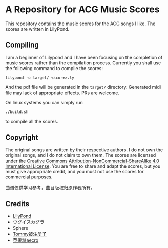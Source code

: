 # A Repository for ACG Music Scores

This repository contains the music scores for the ACG songs I like. The scores are written in LilyPond.

## Compiling

I am a beginner of Lilypond and I have been focusing on the completion of music scores rather than the compilation process. Currently you shall use the following command to compile the scores:

```lilypond -o target/ <score>.ly```

And the pdf file will be generated in the `target/` directory. Generated midi file may lack of appropriate effects. PRs are welcome.

On linux systems you can simply run

```./build.sh```

to compile all the scores.

## Copyright

The original songs are written by their respective authors. I do not own the original songs, and I do not claim to own them. The scores are licensed under the [Creative Commons Attribution-NonCommercial-ShareAlike 4.0 International License](https://creativecommons.org/licenses/by-nc-sa/4.0/). You are free to share and adapt the scores, but you must give appropriate credit, and you must not use the scores for commercial purposes.

曲谱仅供学习参考，曲目版权归原作者所有。

## Credits

- [LilyPond](http://lilypond.org/)
- ウグイスカグラ
- Sphere
- [Tommy被注册了](https://b23.tv/SY3hsbx)
- [苹果糖aecro](https://b23.tv/m4gN1p9)
